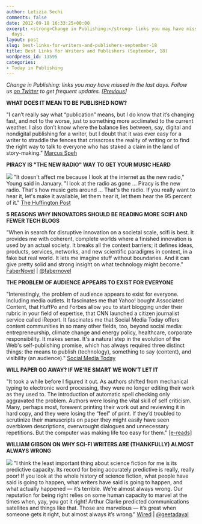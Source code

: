 ```yaml
---
author: Letizia Sechi
comments: false
date: 2012-09-18 16:33:25+00:00
excerpt: <strong>Change in Publishing:</strong> links you may have missed in the last
  days.
layout: post
slug: best-links-for-writers-and-publishers-september-18
title: Best Links for Writers and Publishers (September, 18)
wordpress_id: 13595
categories:
- Today in Publishing
---
```


_Change in Publishing: links you may have missed in the last days.
Follow us [on Twitter](http://www.twitter.com/40kbooks) to get frequent updates. [[Previous](http://www.40kbooks.com/?p=13589)]_

**WHAT DOES IT MEAN TO BE PUBLISHED NOW?**

"I can’t really say what “publication” means, but I do know that it’s changing fast, and not to the worse, just to something more acclimated to the current weather. I also don’t know where the balance lies between, say, digital and nondigital publishing for a writer, but I doubt that it was ever easy for a writer to straddle the fences that crisscross the reality of writing or to find the right way to talk to everyone who has staked a claim in the land of story-making."
[Marcus Speh](http://marcusspeh.com/2012/09/16/what-does-it-mean-to-be-published-now/)

**PIRACY IS "THE NEW RADIO" WAY TO GET YOUR MUSIC HEARD**

![](http://www.40kbooks.com/wp-content/uploads/s-NEIL-YOUNG-PIRACY-RADIO-large.jpeg) "It doesn't affect me because I look at the internet as the new radio," Young said in January. "I look at the radio as gone ... Piracy is the new radio. That's how music gets around ... That's the radio. If you really want to hear it, let's make it available, let them hear it, let them hear the 95 percent of it."
[The Huffington Post](http://www.huffingtonpost.com/2012/09/17/neil-young-piracy-is-the-new-radio_n_1889785.html)

**5 REASONS WHY INNOVATORS SHOULD BE READING MORE SCIFI AND FEWER TECH BLOGS**

"When in search for disruptive innovation on a societal scale, scifi is best. It provides me with coherent, complete worlds where a finished innovation is used by an actual society. It breaks all the context barriers; it defines ideas, products, services, networks, and new scientific paradigms in context, in a fake but real world. It lets me imagine stuff without boundaries. And it can give pretty solid and strong insight on what technology might become."
[FaberNovel](http://www.fabernovel.com/blog/359-5-reasons-why-innovators-should-be-reading-more-scifi-and-fewer-tech-blogs) | [@fabernovel](https://twitter.com/faberNovel)

**THE PROBLEM OF AUDIENCE APPEARS TO EXIST FOR EVERYONE**

"Interestingly, the problem of audience appears to exist for everyone. Including media outlets. It fascinates me that Yahoo! bought Associated Content, that HuffPo and Forbes allow you to start blogging under their rubric in your field of expertise, that CNN launched a citizen journalist service called iReport. It fascinates me that Social Media Today offers content communities in so many other fields, too, beyond social media: entrepreneurship, climate change and energy policy, healthcare, corporate responsibility. It makes sense. It's a natural step in the evolution of the Web's self-publishing promise, which has always required three distinct things: the means to publish (technology), something to say (content), and visibility (an audience)."
[Social Media Today](http://socialmediatoday.com/adrian-lurssen/804336/are-we-heading-post-blogging-world)

**WILL PAPER GO AWAY? IF WE’RE SMART WE WON’T LET IT**

"It took a while before I figured it out. As authors shifted from mechanical typing to electronic word processing, they were no longer editing their work as they used to. The introduction of automatic spell checking only aggravated the problem. Authors were losing the vital skill of self criticism. Many, perhaps most, forewent printing their work out and reviewing it in hard copy, and they were losing the “feel” of print. If they’d troubled to scrutinize their manuscripts on paper they might easily have seen overblown descriptions, overwrought dialogues and unnecessary repetitions. But the computer was making life too easy for them."
[[e-reads]](http://ereads.com/2012/09/will-paper-go-away-if-were-smart-we-wont-let-it.html)

**WILLIAM GIBSON ON WHY SCI-FI WRITERS ARE (THANKFULLY) ALMOST ALWAYS WRONG**

![](http://www.40kbooks.com/wp-content/uploads/William-Gibson01.jpeg) "I think the least important thing about science fiction for me is its predictive capacity. Its record for being accurately predictive is really, really poor! If you look at the whole history of science fiction, what people have said is going to happen, what writers have said is going to happen, and what actually happened — it’s terrible. We’re almost always wrong. Our reputation for being right relies on some human capacity to marvel at the times when, yay, you got it right! Arthur Clarke predicted communications satellites and things like that. Those are marvelous — it’s great when someone gets it right, but almost always it’s wrong."
[Wired](http://www.wired.com/underwire/2012/09/interview-with-william-gibson/all/) | [@geetadayal](https://it.twitter.com/geetadayal)
